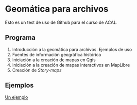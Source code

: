 # Geomática para archivos

Esto es un test de uso de Github para el curso de ACAL.

## Programa

 <ol>
    <li>Introducción a la geomática para archivos. Ejemplos de uso</li>
    <li>Fuentes de información geográfica histórica</li>
    <li>Iniciación a la creación de mapas en Qgis</li>
    <li>Iniciación a la creación de mapas interactivos en MapLibre</li>
    <li>Creación de <i>Story-maps</i></li>
</ol>

## Ejemplos

<a href="slider.html">Un ejemplo</a>